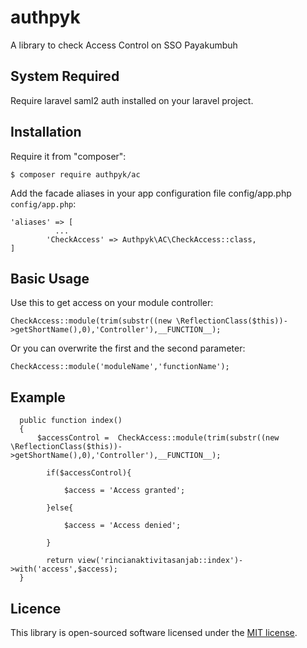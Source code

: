 # authpyk
A library to check Access Control on SSO Payakumbuh

## System Required

Require laravel saml2 auth installed on your laravel project.

## Installation

Require it from "composer":


	$ composer require authpyk/ac

Add the facade aliases in your app configuration file config/app.php `config/app.php`:

```
'aliases' => [
	      ...
        'CheckAccess' => Authpyk\AC\CheckAccess::class,
]
```

## Basic Usage

Use this to get access on your module controller:

```
CheckAccess::module(trim(substr((new \ReflectionClass($this))->getShortName(),0),'Controller'),__FUNCTION__);
```

Or you can overwrite the first and the second parameter:

```
CheckAccess::module('moduleName','functionName');
```

## Example

```
  public function index()
  {
      $accessControl =  CheckAccess::module(trim(substr((new \ReflectionClass($this))->getShortName(),0),'Controller'),__FUNCTION__);
        
        if($accessControl){
         
            $access = 'Access granted';
        
        }else{
            
            $access = 'Access denied';
        
        }
        
        return view('rincianaktivitasanjab::index')->with('access',$access);
  }
```

## Licence

This library is open-sourced software licensed under the [MIT license](http://opensource.org/licenses/MIT).
